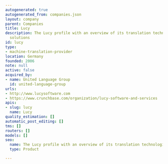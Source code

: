 ```yaml
---
autogenerated: true
autogenerated_from: companies.json
layout: company
parent: Companies
title: Lucy
description: The Lucy profile with an overview of its translation technologies and
  solutions
id: lucy
type:
- machine-translation-provider
location: Germany
founded: 2006
note: null
active: false
acquired_by:
- name: United Language Group
  id: united-language-group
urls:
- http://www.lucysoftware.com
- https://www.crunchbase.com/organization/lucy-software-and-services
apis:
- slug: lucy
  name: Lucy
quality_estimation: []
automatic_post_editing: []
tms: []
routers: []
models: []
seo:
  name: The Lucy profile with an overview of its translation technologies and solutions
  type: Product

---
```


